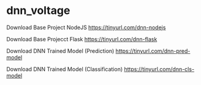# dnn_voltage

Download Base Project NodeJS
https://tinyurl.com/dnn-nodejs

Download Base Projecct Flask
https://tinyurl.com/dnn-flask

Download DNN Trained Model (Prediction)
https://tinyurl.com/dnn-pred-model

Download DNN Trained Model (Classification)
https://tinyurl.com/dnn-cls-model
